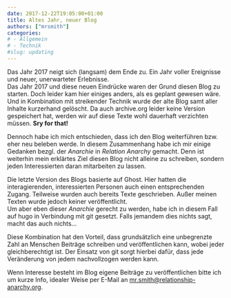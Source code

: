 ```yaml
---
date: 2017-12-22T19:05:00+01:00
title: Altes Jahr, neuer Blog
authors: ["mrsmith"]
categories:
# - Allgemein
# - Technik
#slug: updating
---
```


Das Jahr 2017 neigt sich (langsam) dem Ende zu. Ein Jahr voller Ereignisse und neuer, unerwarteter Erlebnisse.<br />
Das Jahr 2017 und diese neuen Eindrücke waren der Grund diesen Blog zu starten. Doch leider kam hier einiges anders, als es geplant gewesen wäre. Und in Kombination mit streikender Technik wurde der alte Blog samt aller Inhalte kurzerhand gelöscht. Da auch archive.org leider keine Version gespeichert hat, werden wir auf diese Texte wohl dauerhaft verzichten müssen. **Sry for that!**

Dennoch habe ich mich entschieden, dass ich den Blog weiterführen bzw. eher neu beleben werde. In diesem Zusammenhang habe ich mir einige Gedanken bezgl. der *Anarchie* in *Relation Anarchy* gemacht. Denn ist weiterhin mein erklärtes Ziel diesen Blog nicht alleine zu schreiben, sondern jeden Interessierten daran mitarbeiten zu lassen.

Die letzte Version des Blogs basierte auf Ghost. Hier hatten die interagierenden, interessierten Personen auch einen entsprechenden Zugang. Teilweise wurden auch bereits Texte geschrieben. Außer meinen Texten wurde jedoch keiner veröffentlicht.<br />
Um aber eben dieser *Anarchie* gerecht zu werden, habe ich in diesem Fall auf hugo in Verbindung mit git gesetzt. Falls jemandem dies nichts sagt, macht das auch nichts...

Diese Kombination hat den Vorteil, dass grundsätzlich eine unbegrenzte Zahl an Menschen Beiträge schreiben und veröffentlichen kann, wobei jeder gleichberechtigt ist. Der Einsatz von git sorgt hierbei dafür, dass jede Veränderung von jedem nachvollzogen werden kann.


Wenn Interesse besteht im Blog eigene Beiträge zu veröffentlichen bitte ich um kurze Info, idealer Weise per E-Mail an <a href="mailto:mr.smith@relationship-anarchy.org">mr.smith@relationship-anarchy.org</a>. 
